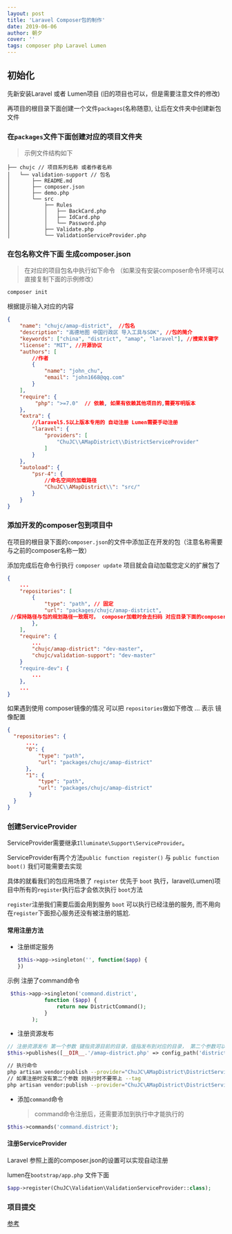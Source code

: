 ```yaml
---
layout: post
title: 'Laravel Composer包的制作'
date: 2019-06-06
author: 朝夕
cover: ''
tags: composer php Laravel Lumen
---
```

## 初始化
先新安装Laravel 或者 Lumen项目 (旧的项目也可以，但是需要注意文件的修改)

再项目的根目录下面创建一个文件`packages`(名称随意), 让后在文件夹中创建新包文件

### 在`packages`文件下面创建对应的项目文件夹
> 示例文件结构如下
```
├── chujc // 项目系列名称 或者作者名称
│   └── validation-support // 包名
│       ├── README.md
│       ├── composer.json
│       ├── demo.php
│       └── src
│           ├── Rules
│           │   ├── BackCard.php
│           │   ├── IdCard.php
│           │   └── Password.php
│           ├── Validate.php
│           └── ValidationServiceProvider.php
```
### 在包名称文件下面 生成composer.json
> 在对应的项目包名中执行如下命令 （如果没有安装composer命令环境可以直接复制下面的示例修改）
```bash
composer init
```
根据提示输入对应的内容

```JSON
{
    "name": "chujc/amap-district",  //包名
    "description": "高德地图 中国行政区 导入工具与SDK", //包的简介
    "keywords": ["china", "district", "amap", "laravel"], //搜索关键字
    "license": "MIT", //开源协议
    "authors": [
        //作者
        {
            "name": "john_chu",
            "email": "john1668@qq.com"
        }
    ],
    "require": {
         "php": ">=7.0"  // 依赖, 如果有依赖其他项目的,需要写明版本
    },
    "extra": {
        //laravel5.5以上版本专用的 自动注册 Lumen需要手动注册
        "laravel": {
            "providers": [
                "ChuJC\\AMapDistrict\\DistrictServiceProvider"
            ]
        }
    },
    "autoload": {
        "psr-4": {
            //命名空间的加载路径
            "ChuJC\\AMapDistrict\\": "src/"
        }
    }
}
```
### 添加开发的composer包到项目中
在项目的根目录下面的`composer.json`的文件中添加正在开发的包（注意名称需要与之前的composer名称一致）

添加完成后在命令行执行 `composer update` 项目就会自动加载您定义的扩展包了
```json
{
    ... 
    "repositories": [
        {
            "type": "path", // 固定
            "url": "packages/chujc/amap-district",
 //保持路径与包的规划路径一致既可， composer加载时会去扫码 对应目录下面的composer.json文件           
        },
    ],
    "require": {
        ...
        "chujc/amap-district": "dev-master",
        "chujc/validation-support": "dev-master"
    }
    "require-dev": {
        ...
    },
    ...
}
```

如果遇到使用 composer镜像的情况 可以把 `repositories`做如下修改 ... 表示 镜像配置
```json
{
  "repositories": {
      ...,
      "0": {
          "type": "path",
          "url": "packages/chujc/amap-district"
      },
      "1": {
          "type": "path",
          "url": "packages/chujc/amap-district"
       }
  }
}
```



### 创建ServiceProvider
ServiceProvider需要继承`Illuminate\Support\ServiceProvider`。

ServiceProvider有两个方法`public function register()` 与 `public function boot()` 我们可能需要去实现

具体的就看我们的包应用场景了 `register` 优先于 `boot` 执行，laravel(Lumen)项目中所有的`register`执行后才会依次执行 `boot`方法

`register`注册我们需要后面会用到服务 `boot` 可以执行已经注册的服务, 而不用向在`register`下面担心服务还没有被注册的尴尬.
#### 常用注册方法
- 注册绑定服务
    ```php
    $this->app->singleton('', function($app) {
    })
    ```
示例 注册了command命令 
```php
 $this->app->singleton('command.district',
            function ($app) {
                return new DistrictCommand();
            }
        );
```
- 注册资源发布
```php
// 注册资源发布 第一个参数 键指资源目前的目录，值指发布到对应的目录， 第二个参数可以做标记 可以忽略
$this->publishes([__DIR__.'/amap-district.php' => config_path('district.php')], 'config');
```
```bash
// 执行命令
php artisan vendor:publish --provider="ChuJC\AMapDistrict\DistrictServiceProvider" --tag="config"
// 如果注册时没有第二个参数 则执行时不要带上 --tag
php artisan vendor:publish --provider="ChuJC\AMapDistrict\DistrictServiceProvider"
```
- 添加`command`命令 
  > command命令注册后，还需要添加到执行中才能执行的
```php
$this->commands('command.district');
```

#### 注册ServiceProvider
Laravel 参照上面的composer.json的设置可以实现自动注册

lumen在`bootstrap/app.php` 文件下面
```php
$app->register(ChuJC\Validation\ValidationServiceProvider::class);
```



### 项目提交
[参考](https://chujc.github.io/2019/05/04/composer%E5%88%B6%E4%BD%9C.html)
